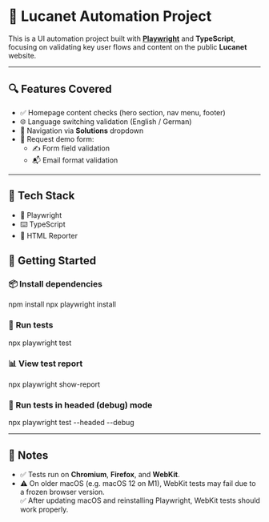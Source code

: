 # 💼 **Lucanet Automation Project**

This is a UI automation project built with **[Playwright](https://playwright.dev/)** and **TypeScript**, focusing on validating key user flows and content on the public **Lucanet** website.

---

## 🔍 **Features Covered**

- ✅ Homepage content checks (hero section, nav menu, footer)
- 🌐 Language switching validation (English / German)
- 🔗 Navigation via **Solutions** dropdown
- 📩 Request demo form:
  - ✍️ Form field validation
  - 📬 Email format validation

---

## 🧰 **Tech Stack**

- 🧪 Playwright
- ⌨️ TypeScript
- 🧾 HTML Reporter

## 🚀 **Getting Started**

### 📦 **Install dependencies**

npm install
npx playwright install

### 🧪 **Run tests**

npx playwright test

### 📊 **View test report**

npx playwright show-report

### 🐞 Run tests in headed (debug) mode

npx playwright test --headed --debug

---

## 📝 **Notes**

- ✅ Tests run on **Chromium**, **Firefox**, and **WebKit**.
- ⚠️ On older macOS (e.g. macOS 12 on M1), WebKit tests may fail due to a frozen browser version.  
  ✅ After updating macOS and reinstalling Playwright, WebKit tests should work properly.
